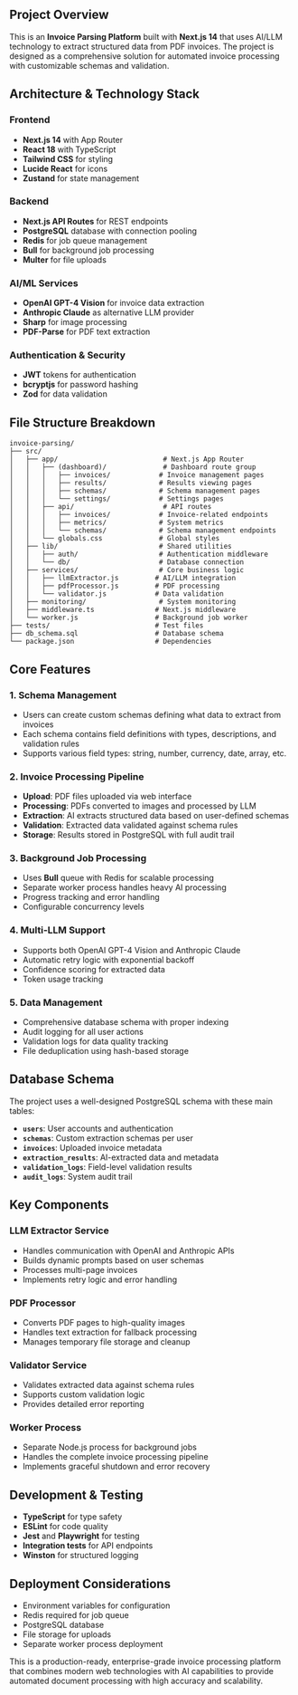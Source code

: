 ## Project Overview

This is an **Invoice Parsing Platform** built with **Next.js 14** that uses AI/LLM technology to extract structured data from PDF invoices. The project is designed as a comprehensive solution for automated invoice processing with customizable schemas and validation.

## Architecture & Technology Stack

### **Frontend**
- **Next.js 14** with App Router
- **React 18** with TypeScript
- **Tailwind CSS** for styling
- **Lucide React** for icons
- **Zustand** for state management

### **Backend**
- **Next.js API Routes** for REST endpoints
- **PostgreSQL** database with connection pooling
- **Redis** for job queue management
- **Bull** for background job processing
- **Multer** for file uploads

### **AI/ML Services**
- **OpenAI GPT-4 Vision** for invoice data extraction
- **Anthropic Claude** as alternative LLM provider
- **Sharp** for image processing
- **PDF-Parse** for PDF text extraction

### **Authentication & Security**
- **JWT** tokens for authentication
- **bcryptjs** for password hashing
- **Zod** for data validation

## File Structure Breakdown

```
invoice-parsing/
├── src/
│   ├── app/                          # Next.js App Router
│   │   ├── (dashboard)/              # Dashboard route group
│   │   │   ├── invoices/            # Invoice management pages
│   │   │   ├── results/             # Results viewing pages
│   │   │   ├── schemas/             # Schema management pages
│   │   │   └── settings/            # Settings pages
│   │   ├── api/                      # API routes
│   │   │   ├── invoices/            # Invoice-related endpoints
│   │   │   ├── metrics/             # System metrics
│   │   │   └── schemas/             # Schema management endpoints
│   │   └── globals.css              # Global styles
│   ├── lib/                         # Shared utilities
│   │   ├── auth/                    # Authentication middleware
│   │   └── db/                      # Database connection
│   ├── services/                    # Core business logic
│   │   ├── llmExtractor.js         # AI/LLM integration
│   │   ├── pdfProcessor.js         # PDF processing
│   │   └── validator.js            # Data validation
│   ├── monitoring/                  # System monitoring
│   ├── middleware.ts               # Next.js middleware
│   └── worker.js                   # Background job worker
├── tests/                          # Test files
├── db_schema.sql                   # Database schema
└── package.json                    # Dependencies
```

## Core Features

### 1. **Schema Management**
- Users can create custom schemas defining what data to extract from invoices
- Each schema contains field definitions with types, descriptions, and validation rules
- Supports various field types: string, number, currency, date, array, etc.

### 2. **Invoice Processing Pipeline**
- **Upload**: PDF files uploaded via web interface
- **Processing**: PDFs converted to images and processed by LLM
- **Extraction**: AI extracts structured data based on user-defined schemas
- **Validation**: Extracted data validated against schema rules
- **Storage**: Results stored in PostgreSQL with full audit trail

### 3. **Background Job Processing**
- Uses **Bull** queue with Redis for scalable processing
- Separate worker process handles heavy AI processing
- Progress tracking and error handling
- Configurable concurrency levels

### 4. **Multi-LLM Support**
- Supports both OpenAI GPT-4 Vision and Anthropic Claude
- Automatic retry logic with exponential backoff
- Confidence scoring for extracted data
- Token usage tracking

### 5. **Data Management**
- Comprehensive database schema with proper indexing
- Audit logging for all user actions
- Validation logs for data quality tracking
- File deduplication using hash-based storage

## Database Schema

The project uses a well-designed PostgreSQL schema with these main tables:

- **`users`**: User accounts and authentication
- **`schemas`**: Custom extraction schemas per user
- **`invoices`**: Uploaded invoice metadata
- **`extraction_results`**: AI-extracted data and metadata
- **`validation_logs`**: Field-level validation results
- **`audit_logs`**: System audit trail

## Key Components

### **LLM Extractor Service**
- Handles communication with OpenAI and Anthropic APIs
- Builds dynamic prompts based on user schemas
- Processes multi-page invoices
- Implements retry logic and error handling

### **PDF Processor**
- Converts PDF pages to high-quality images
- Handles text extraction for fallback processing
- Manages temporary file storage and cleanup

### **Validator Service**
- Validates extracted data against schema rules
- Supports custom validation logic
- Provides detailed error reporting

### **Worker Process**
- Separate Node.js process for background jobs
- Handles the complete invoice processing pipeline
- Implements graceful shutdown and error recovery

## Development & Testing

- **TypeScript** for type safety
- **ESLint** for code quality
- **Jest** and **Playwright** for testing
- **Integration tests** for API endpoints
- **Winston** for structured logging

## Deployment Considerations

- Environment variables for configuration
- Redis required for job queue
- PostgreSQL database
- File storage for uploads
- Separate worker process deployment

This is a production-ready, enterprise-grade invoice processing platform that combines modern web technologies with AI capabilities to provide automated document processing with high accuracy and scalability.